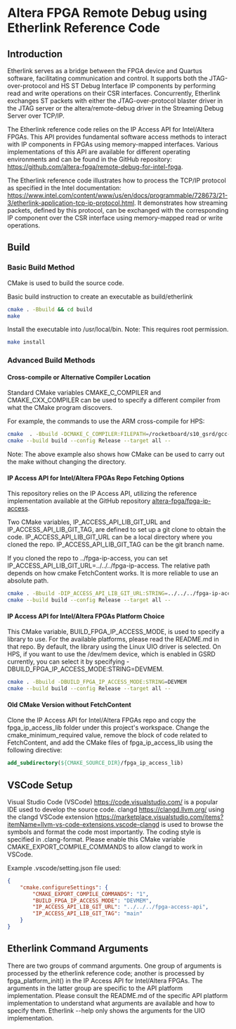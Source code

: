# Altera FPGA Remote Debug using Etherlink Reference Code

## Introduction

Etherlink serves as a bridge between the FPGA device and Quartus software, facilitating communication and control. It supports both the JTAG-over-protocol and HS ST Debug Interface IP components by performing read and write operations on their CSR interfaces. Concurrently, Etherlink exchanges ST packets with either the JTAG-over-protocol blaster driver in the JTAG server or the altera/remote-debug driver in the Streaming Debug Server over TCP/IP.

The Etherlink reference code relies on the IP Access API for Intel/Altera FPGAs. This API provides fundamental software access methods to interact with IP components in FPGAs using memory-mapped interfaces. Various implementations of this API are available for different operating environments and can be found in the GitHub repository: https://github.com/altera-fpga/remote-debug-for-intel-fpga.

The Etherlink reference code illustrates how to process the TCP/IP protocol as specified in the Intel documentation: https://www.intel.com/content/www/us/en/docs/programmable/728673/21-3/etherlink-application-tcp-ip-protocol.html. It demonstrates how streaming packets, defined by this protocol, can be exchanged with the corresponding IP component over the CSR interface using memory-mapped read or write operations.

## Build

### Basic Build Method
CMake is used to build the source code.

Basic build instruction to create an executable as build/etherlink

```bash
cmake . -Bbuild && cd build
make
```

Install the executable into /usr/local/bin. 
Note: This requires root permission.

```bash
make install
```

### Advanced Build Methods

#### Cross-compile or Alternative Compiler Location

Standard CMake variables CMAKE_C_COMPILER and CMAKE_CXX_COMPILER can be used to specify a different compiler from what the CMake program discovers.

For example, the commands to use the ARM cross-compile for HPS:
```bash
cmake  . -Bbuild -DCMAKE_C_COMPILER:FILEPATH=/rocketboard/s10_gsrd/gcc-arm-10.2-2020.11-x86_64-aarch64-none-linux-gnu/bin/aarch64-none-linux-gnu-gcc -DCMAKE_CXX_COMPILER:FILEPATH=/rocketboard/s10_gsrd/gcc-arm-10.2-2020.11-x86_64-aarch64-none-linux-gnu/bin/aarch64-none-linux-gnu-g++
cmake --build build --config Release --target all --
```

Note: The above example also shows how CMake can be used to carry out the make without changing the directory.

#### IP Access API for Intel/Altera FPGAs Repo Fetching Options

This repository relies on the IP Access API, utilizing the reference implementation available at the GitHub repository [altera-fpga/fpga-ip-access](https://github.com/altera-fpga/fpga-ip-access).

Two CMake variables, IP_ACCESS_API_LIB_GIT_URL and IP_ACCESS_API_LIB_GIT_TAG, are defined to set up a git clone to obtain the code. IP_ACCESS_API_LIB_GIT_URL can be a local directory where you cloned the repo. IP_ACCESS_API_LIB_GIT_TAG can be the git branch name.

If you cloned the repo to ../fpga-ip-access, you can set IP_ACCESS_API_LIB_GIT_URL=../../../fpga-ip-access. The relative path depends on how cmake FetchContent works. It is more reliable to use an absolute path.

```bash
cmake . -Bbuild -DIP_ACCESS_API_LIB_GIT_URL:STRING=../../../fpga-ip-access 
cmake --build build --config Release --target all --
```

#### IP Access API for Intel/Altera FPGAs Platform Choice

This CMake variable, BUILD_FPGA_IP_ACCESS_MODE, is used to specify a library to use. For the available platforms, please read the README.md in that repo. By default, the library using the Linux UIO driver is selected. On HPS, if you want to use the /dev/mem device, which is enabled in GSRD currently, you can select it by specifying -DBUILD_FPGA_IP_ACCESS_MODE:STRING=DEVMEM.

```bash
cmake . -Bbuild -DBUILD_FPGA_IP_ACCESS_MODE:STRING=DEVMEM 
cmake --build build --config Release --target all --
```

#### Old CMake Version without FetchContent

Clone the IP Access API for Intel/Altera FPGAs repo and copy the fpga_ip_access_lib folder under this project's workspace. Change the cmake_minimum_required value, remove the block of code related to FetchContent, and add the CMake files of fpga_ip_access_lib using the following directive:

```cmake
add_subdirectory(${CMAKE_SOURCE_DIR}/fpga_ip_access_lib)
```

## VSCode Setup

Visual Studio Code (VSCode) https://code.visualstudio.com/ is a popular IDE used to develop the source code. clangd https://clangd.llvm.org/ using the clangd VSCode extension https://marketplace.visualstudio.com/items?itemName=llvm-vs-code-extensions.vscode-clangd is used to browse the symbols and format the code most importantly. The coding style is specified in .clang-format. Please enable this CMake variable CMAKE_EXPORT_COMPILE_COMMANDS to allow clangd to work in VSCode.

Example .vscode/setting.json file used:

```json
{
    "cmake.configureSettings": {
        "CMAKE_EXPORT_COMPILE_COMMANDS": "1",
        "BUILD_FPGA_IP_ACCESS_MODE": "DEVMEM",
        "IP_ACCESS_API_LIB_GIT_URL": "../../../fpga-access-api",
        "IP_ACCESS_API_LIB_GIT_TAG": "main"
    }
}
```

## Etherlink Command Arguments

There are two groups of command arguments. One group of arguments is processed by the etherlink reference code; another is processed by fpga_platform_init() in the IP Access API for Intel/Altera FPGAs. The arguments in the latter group are specific to the API platform implementation. Please consult the README.md of the specific API platform implementation to understand what arguments are available and how to specify them. Etherlink --help only shows the arguments for the UIO implementation.
